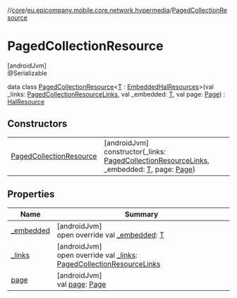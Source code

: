 //[core](../../../index.md)/[eu.epicompany.mobile.core.network.hypermedia](../index.md)/[PagedCollectionResource](index.md)

# PagedCollectionResource

[androidJvm]\
@Serializable

data class [PagedCollectionResource](index.md)&lt;[T](index.md) : [EmbeddedHalResources](../-embedded-hal-resources/index.md)&gt;(val _links: [PagedCollectionResourceLinks](../-paged-collection-resource-links/index.md), val _embedded: [T](index.md), val page: [Page](../-page/index.md)) : [HalResource](../-hal-resource/index.md)

## Constructors

| | |
|---|---|
| [PagedCollectionResource](-paged-collection-resource.md) | [androidJvm]<br>constructor(_links: [PagedCollectionResourceLinks](../-paged-collection-resource-links/index.md), _embedded: [T](index.md), page: [Page](../-page/index.md)) |

## Properties

| Name | Summary |
|---|---|
| [_embedded](_embedded.md) | [androidJvm]<br>open override val [_embedded](_embedded.md): [T](index.md) |
| [_links](_links.md) | [androidJvm]<br>open override val [_links](_links.md): [PagedCollectionResourceLinks](../-paged-collection-resource-links/index.md) |
| [page](page.md) | [androidJvm]<br>val [page](page.md): [Page](../-page/index.md) |
